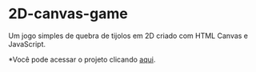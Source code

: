 # 2D-canvas-game
Um jogo simples de quebra de tijolos em 2D criado com HTML Canvas e JavaScript.


*Você pode acessar o projeto clicando <a href="https://2d-canvas-game-production.up.railway.app/">aqui</a>.</p>
